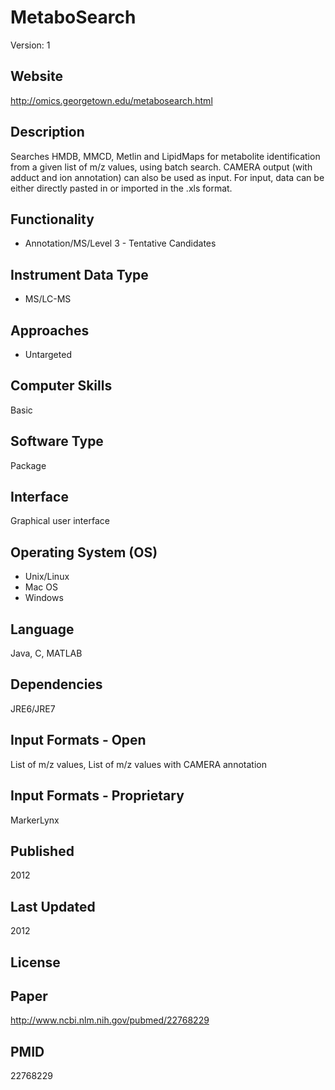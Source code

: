 # MetaboSearch
Version: 1

## Website
http://omics.georgetown.edu/metabosearch.html

## Description
Searches HMDB, MMCD, Metlin and LipidMaps for metabolite identification from a given list of m/z values, using batch search. CAMERA output (with adduct and ion annotation) can also be used as input. For input, data can be either directly pasted in or imported in the .xls format.

## Functionality
- Annotation/MS/Level 3 - Tentative Candidates

## Instrument Data Type
- MS/LC-MS

## Approaches
- Untargeted

## Computer Skills
Basic

## Software Type
Package

## Interface
Graphical user interface

## Operating System (OS)
- Unix/Linux
- Mac OS
- Windows

## Language
Java, C, MATLAB

## Dependencies
JRE6/JRE7

## Input Formats - Open
List of m/z values, List of m/z values with CAMERA annotation

## Input Formats - Proprietary
MarkerLynx

## Published
2012

## Last Updated
2012

## License

## Paper
http://www.ncbi.nlm.nih.gov/pubmed/22768229

## PMID
22768229
